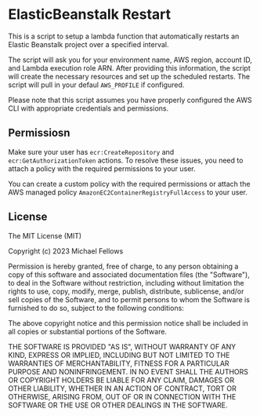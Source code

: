 # ElasticBeanstalk Restart 

This is a script to setup a lambda function that automatically restarts an Elastic Beanstalk project over a specified interval. 

The script will ask you for your environment name, AWS region, account ID, and Lambda execution role ARN. After providing this information, the script will create the necessary resources and set up the scheduled restarts. The script will pull in your defaul `AWS_PROFILE` if configured. 

Please note that this script assumes you have properly configured the AWS CLI with appropriate credentials and permissions.

## Permissiosn

Make sure your user has `ecr:CreateRepository` and `ecr:GetAuthorizationToken` actions. To resolve these issues, you need to attach a policy with the required permissions to your user.

You can create a custom policy with the required permissions or attach the AWS managed policy `AmazonEC2ContainerRegistryFullAccess` to your user.

## License
 
The MIT License (MIT)

Copyright (c) 2023 Michael Fellows

Permission is hereby granted, free of charge, to any person obtaining a copy of this software and associated documentation files (the "Software"), to deal in the Software without restriction, including without limitation the rights to use, copy, modify, merge, publish, distribute, sublicense, and/or sell copies of the Software, and to permit persons to whom the Software is furnished to do so, subject to the following conditions:

The above copyright notice and this permission notice shall be included in all copies or substantial portions of the Software.

THE SOFTWARE IS PROVIDED "AS IS", WITHOUT WARRANTY OF ANY KIND, EXPRESS OR IMPLIED, INCLUDING BUT NOT LIMITED TO THE WARRANTIES OF MERCHANTABILITY, FITNESS FOR A PARTICULAR PURPOSE AND NONINFRINGEMENT. IN NO EVENT SHALL THE AUTHORS OR COPYRIGHT HOLDERS BE LIABLE FOR ANY CLAIM, DAMAGES OR OTHER LIABILITY, WHETHER IN AN ACTION OF CONTRACT, TORT OR OTHERWISE, ARISING FROM, OUT OF OR IN CONNECTION WITH THE SOFTWARE OR THE USE OR OTHER DEALINGS IN THE SOFTWARE.